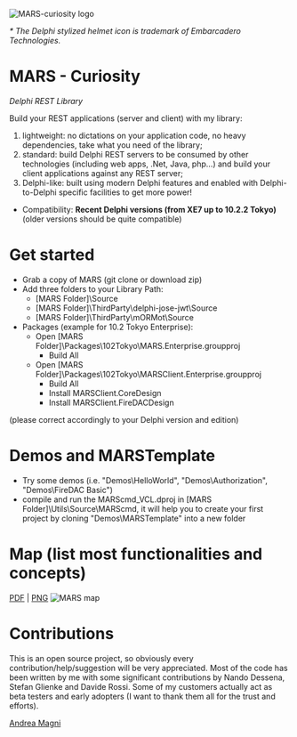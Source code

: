 ![MARS-curiosity logo](https://www.andreamagni.eu/images/MARS-Curiosity-d.png)

_\* The Delphi stylized helmet icon is trademark of Embarcadero Technologies._

# MARS - Curiosity
*Delphi REST Library*

Build your REST applications (server and client) with my library:
1. lightweight: no dictations on your application code, no heavy dependencies, take what you need of the library;
1. standard: build Delphi REST servers to be consumed by other technologies (including web apps, .Net, Java, php...) and build your client applications against any REST server;
1. Delphi-like: built using modern Delphi features and enabled with Delphi-to-Delphi specific facilities to get more power!

- Compatibility: **Recent Delphi versions (from XE7 up to 10.2.2 Tokyo)** (older versions should be quite compatible)

# Get started
* Grab a copy of MARS (git clone or download zip)
* Add three folders to your Library Path:
  * [MARS Folder]\Source
  * [MARS Folder]\ThirdParty\delphi-jose-jwt\Source
  * [MARS Folder]\ThirdParty\mORMot\Source
* Packages (example for 10.2 Tokyo Enterprise):
  * Open [MARS Folder]\Packages\102Tokyo\MARS.Enterprise.groupproj
    * Build All
  * Open [MARS Folder]\Packages\102Tokyo\MARSClient.Enterprise.groupproj
    * Build All
    * Install MARSClient.CoreDesign
    * Install MARSClient.FireDACDesign    

(please correct accordingly to your Delphi version and edition)

# Demos and MARSTemplate
* Try some demos (i.e. "Demos\HelloWorld", "Demos\Authorization", "Demos\FireDAC Basic")
* compile and run the MARScmd_VCL.dproj in [MARS Folder]\Utils\Source\MARScmd, it will help you to create your first project by cloning "Demos\MARSTemplate" into a new folder

# Map (list most functionalities and concepts)

[PDF](https://raw.githubusercontent.com/andrea-magni/MARS/master/media/MARS-Curiosity%20Map.pdf) | [PNG](https://raw.githubusercontent.com/andrea-magni/MARS/master/media/MARS-Curiosity%20Map.png)
![MARS map](https://raw.githubusercontent.com/andrea-magni/MARS/master/media/MARS-Curiosity%20Map.png)

# Contributions
This is an open source project, so obviously every contribution/help/suggestion will be very appreciated.
Most of the code has been written by me with some significant contributions by Nando Dessena, Stefan Glienke and Davide Rossi. Some of my customers actually act as beta testers and early adopters (I want to thank them all for the trust and efforts).

[Andrea Magni](http://www.andreamagni.eu)
